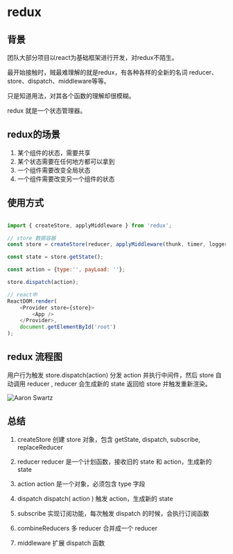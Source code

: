# redux

## 背景

团队大部分项目以react为基础框架进行开发，对redux不陌生。

最开始接触时，贼最难理解的就是redux，有各种各样的全新的名词 reducer、store、dispatch、middleware等等。

只是知道用法，对其各个函数的理解却很模糊。

redux 就是一个状态管理器。

## redux的场景

1. 某个组件的状态，需要共享
2. 某个状态需要在任何地方都可以拿到
3. 一个组件需要改变全局状态
4. 一个组件需要改变另一个组件的状态

## 使用方式

```js

import { createStore, applyMiddleware } from 'redux';

// store 数据容器
const store = createStore(reducer, applyMiddleware(thunk, timer, logger));

const state = store.getState();

const action = {type:'', payLoad: ''};

store.dispatch(action);

// react中
ReactDOM.render(
    <Provider store={store}>
        <App />
    </Provider>,
    document.getElementById('root')
);

```

## redux 流程图

用户行为触发 store.dispatch(action) 分发 action 并执行中间件，然后 store 自动调用 reducer , reducer 会生成新的 state 返回给 store 并触发重新渲染。

![Aaron Swartz](https://user-images.githubusercontent.com/12526493/48312444-8ff2e100-e5e9-11e8-844a-48ffd9933265.png)

## 总结

1. createStore
创建 store 对象，包含 getState, dispatch, subscribe, replaceReducer

2. reducer
reducer 是一个计划函数，接收旧的 state 和 action，生成新的 state

3. action
action 是一个对象，必须包含 type 字段

4. dispatch
dispatch( action ) 触发 action，生成新的 state

5. subscribe
实现订阅功能，每次触发 dispatch 的时候，会执行订阅函数

6. combineReducers
多 reducer 合并成一个 reducer

7. middleware
扩展 dispatch 函数
